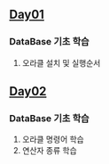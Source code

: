 ## [Day01](https://github.com/king-dong-gun/DB_PKUN/blob/master/src/md/Day01.md)
### DataBase 기초 학습
1. 오라클 설치 및 실행순서

## [Day02](https://github.com/king-dong-gun/DB_PKUN/blob/master/src/md/Day01.md)
### DataBase 기초 학습
1. 오라클 명령어 학습
2. 연산자 종류 학습
